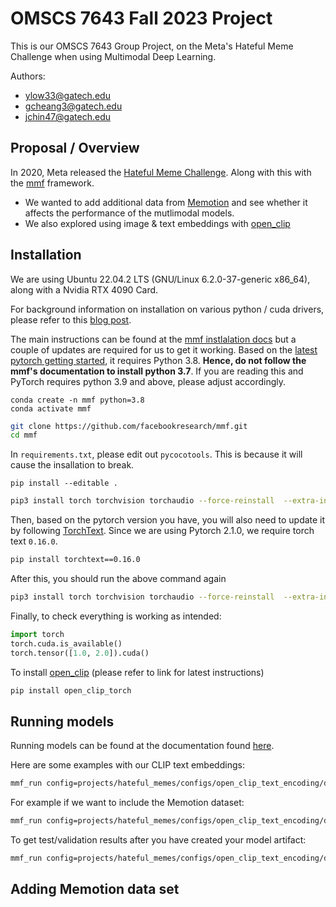 # OMSCS 7643 Fall 2023 Project

This is our OMSCS 7643 Group Project, on the Meta's Hateful Meme Challenge when using Multimodal Deep Learning.

Authors:

* ylow33@gatech.edu
* gcheang3@gatech.edu
* jchin47@gatech.edu

## Proposal / Overview


In 2020, Meta released the [Hateful Meme Challenge](https://mmf.sh/docs/challenges/hateful_memes_challenge/). Along with this with the [mmf](https://github.com/facebookresearch/mmf) framework.

* We wanted to add additional data from [Memotion]( https://competitions.codalab.org/competitions/20629) and see whether it affects the performance of the mutlimodal models. 
* We also explored using image & text embeddings with [open_clip](https://github.com/mlfoundations/open_clip)

## Installation

We are using Ubuntu 22.04.2 LTS (GNU/Linux 6.2.0-37-generic x86_64), along with a Nvidia RTX 4090 Card.

For background information on installation on various python / cuda drivers, please refer to this [blog post](https://lowyx.com/posts/deep-learning-rig/).


The main instructions can be found at the [mmf instlalation docs](https://mmf.sh/docs/) but a couple of updates are required for us to get it working. Based on the [latest pytorch getting started](https://pytorch.org/get-started/locally/), it requires Python 3.8. **Hence, do not follow the mmf's documentation to install python 3.7**. If you are reading this and PyTorch requires python 3.9 and above, please adjust accordingly. 

```
conda create -n mmf python=3.8
conda activate mmf
```

```bash
git clone https://github.com/facebookresearch/mmf.git
cd mmf
```

In `requirements.txt`, please edit out `pycocotools`. This is because it will cause the insallation to break.

```
pip install --editable .
```

```bash
pip3 install torch torchvision torchaudio --force-reinstall  --extra-index-url https://download.pytorch.org/whl/cu118
```

Then, based on the pytorch version you have, you will also need to update it by following [TorchText](https://github.com/pytorch/text). Since we are using Pytorch 2.1.0, we require torch text `0.16.0`.

```bash
pip install torchtext==0.16.0
```

After this, you should run the above command again


```bash
pip3 install torch torchvision torchaudio --force-reinstall  --extra-index-url https://download.pytorch.org/whl/cu118
```

Finally, to check everything is working as intended: 

```python
import torch
torch.cuda.is_available()
torch.tensor([1.0, 2.0]).cuda()
```

To install [open_clip](https://github.com/mlfoundations/open_clip) (please refer to link for latest instructions)

```bash
pip install open_clip_torch
```

## Running models

Running models can be found at the documentation found [here](https://github.com/facebookresearch/mmf/tree/main/projects/hateful_memes).

Here are some examples with our CLIP text embeddings:

```bash
mmf_run config=projects/hateful_memes/configs/open_clip_text_encoding/defaults.yaml model=open_clip_text_encoding dataset=hateful_memes
```

For example if we want to include the Memotion dataset:

```bash
mmf_run config=projects/hateful_memes/configs/open_clip_text_encoding/defaults.yaml model=open_clip_text_encoding dataset=hateful_memes dataset_config.hateful_memes.annotations.train[0]=hateful_memes/defaults/annotations/train_with_memotion.jsonl dataset_config.hateful_memes.features.train[0]=hateful_memes/defaults/feature_test/detectron.lmdb
```

To get test/validation results after you have created your model artifact:


```bash
mmf_run config=projects/hateful_memes/configs/open_clip_text_encoding/defaults.yaml model=open_clip_text_encoding dataset=hateful_memes run_type=test checkpoint.resume_file=save/open_clip_text_encoding_final.pth checkpoint.resume_pretrained=False
```

## Adding Memotion data set

<TODO>